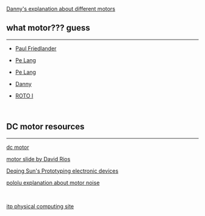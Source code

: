 [Danny's explanation about different motors](https://sites.google.com/nyu.edu/ddf20/week-12)


## what motor??? guess
---

- [Paul Friedlander](http://www.paulfriedlander.com/text/Chicago.htm)

- [Pe Lang](https://youtu.be/7-4-9p5D0_E)

- [Pe Lang](https://youtu.be/m3NEazHbMgk)

- [Danny](http://www.smoothware.com/danny/)

- [ROTO I](https://davidbermantfoundation.org/project/roto-i/)

<p>&nbsp;</p>

## DC motor resources
---

[dc motor](https://docs.google.com/presentation/d/1657qCm1JJ-xFHYRGItPcpd9JypawHc3FzdQHQ11XgzM/edit?usp=sharing)

[motor slide by David Rios](https://docs.google.com/presentation/d/1PUFzOKs2YsLvUOHUYQ5_YS3Fu4nOU8aCn1nzRbDs5F8/edit?usp=sharing)

[Deqing Sun's Prototyping electronic devices](https://itp.nyu.edu/classes/prototypingelectronicdevices/wp-content/uploads/sites/105/2019/09/Class-11-Motors.pdf)



[pololu explanation about motor noise](https://www.pololu.com/docs/0J15/9)

<p>&nbsp;</p>

[itp physical computing site](https://itp.nyu.edu/physcomp/labs/motors-and-transistors/dc-motor-control-using-an-h-bridge/)